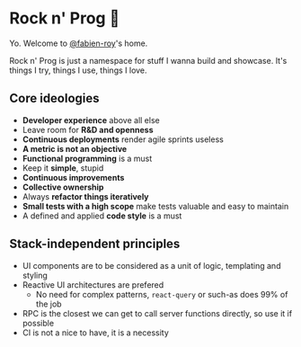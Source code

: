 # Rock n' Prog :love_you_gesture:	

Yo. Welcome to [@fabien-roy](https://github.com/fabien-roy)'s home.

Rock n' Prog is just a namespace for stuff I wanna build and showcase. It's things I try, things I use, things I love.

## Core ideologies

- **Developer experience** above all else
- Leave room for **R&D and openness**
- **Continuous deployments** render agile sprints useless
- **A metric is not an objective**
- **Functional programming** is a must
- Keep it **simple**, stupid
- **Continuous improvements**
- **Collective ownership**
- Always **refactor things iteratively**
- **Small tests with a high scope** make tests valuable and easy to maintain
- A defined and applied **code style** is a must

## Stack-independent principles

- UI components are to be considered as a unit of logic, templating and styling
- Reactive UI architectures are prefered
  - No need for complex patterns, `react-query` or such-as does 99% of the job
- RPC is the closest we can get to call server functions directly, so use it if possible
- CI is not a nice to have, it is a necessity
